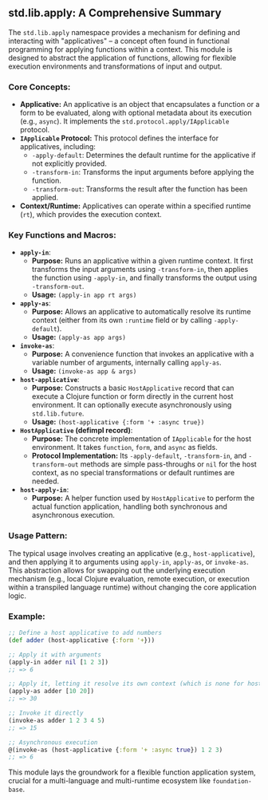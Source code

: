 ## std.lib.apply: A Comprehensive Summary

The `std.lib.apply` namespace provides a mechanism for defining and interacting with "applicatives" – a concept often found in functional programming for applying functions within a context. This module is designed to abstract the application of functions, allowing for flexible execution environments and transformations of input and output.

### Core Concepts:

*   **Applicative:** An applicative is an object that encapsulates a function or a form to be evaluated, along with optional metadata about its execution (e.g., `async`). It implements the `std.protocol.apply/IApplicable` protocol.
*   **`IApplicable` Protocol:** This protocol defines the interface for applicatives, including:
    *   `-apply-default`: Determines the default runtime for the applicative if not explicitly provided.
    *   `-transform-in`: Transforms the input arguments before applying the function.
    *   `-transform-out`: Transforms the result after the function has been applied.
*   **Context/Runtime:** Applicatives can operate within a specified runtime (`rt`), which provides the execution context.

### Key Functions and Macros:

*   **`apply-in`**:
    *   **Purpose:** Runs an applicative within a given runtime context. It first transforms the input arguments using `-transform-in`, then applies the function using `-apply-in`, and finally transforms the output using `-transform-out`.
    *   **Usage:** `(apply-in app rt args)`
*   **`apply-as`**:
    *   **Purpose:** Allows an applicative to automatically resolve its runtime context (either from its own `:runtime` field or by calling `-apply-default`).
    *   **Usage:** `(apply-as app args)`
*   **`invoke-as`**:
    *   **Purpose:** A convenience function that invokes an applicative with a variable number of arguments, internally calling `apply-as`.
    *   **Usage:** `(invoke-as app & args)`
*   **`host-applicative`**:
    *   **Purpose:** Constructs a basic `HostApplicative` record that can execute a Clojure function or form directly in the current host environment. It can optionally execute asynchronously using `std.lib.future`.
    *   **Usage:** `(host-applicative {:form '+ :async true})`
*   **`HostApplicative` (defimpl record)**:
    *   **Purpose:** The concrete implementation of `IApplicable` for the host environment. It takes `function`, `form`, and `async` as fields.
    *   **Protocol Implementation:** Its `-apply-default`, `-transform-in`, and `-transform-out` methods are simple pass-throughs or `nil` for the host context, as no special transformations or default runtimes are needed.
*   **`host-apply-in`**:
    *   **Purpose:** A helper function used by `HostApplicative` to perform the actual function application, handling both synchronous and asynchronous execution.

### Usage Pattern:

The typical usage involves creating an applicative (e.g., `host-applicative`), and then applying it to arguments using `apply-in`, `apply-as`, or `invoke-as`. This abstraction allows for swapping out the underlying execution mechanism (e.g., local Clojure evaluation, remote execution, or execution within a transpiled language runtime) without changing the core application logic.

### Example:

```clojure
;; Define a host applicative to add numbers
(def adder (host-applicative {:form '+}))

;; Apply it with arguments
(apply-in adder nil [1 2 3])
;; => 6

;; Apply it, letting it resolve its own context (which is none for host-applicative)
(apply-as adder [10 20])
;; => 30

;; Invoke it directly
(invoke-as adder 1 2 3 4 5)
;; => 15

;; Asynchronous execution
@(invoke-as (host-applicative {:form '+ :async true}) 1 2 3)
;; => 6
```

This module lays the groundwork for a flexible function application system, crucial for a multi-language and multi-runtime ecosystem like `foundation-base`.